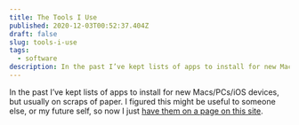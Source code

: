```yaml
---
title: The Tools I Use
published: 2020-12-03T00:52:37.404Z
draft: false
slug: tools-i-use
tags:
  - software
description: In the past I’ve kept lists of apps to install for new Macs/PCs/iOS devices, but usually on scraps of paper. I figured this might be useful to someone else, or my future self, so now I just [have them on a page on this site](/tools-i-use).
---
```


In the past I’ve kept lists of apps to install for new Macs/PCs/iOS devices, but usually on scraps of paper. I figured this might be useful to someone else, or my future self, so now I just [have them on a page on this site](/tools-i-use).

